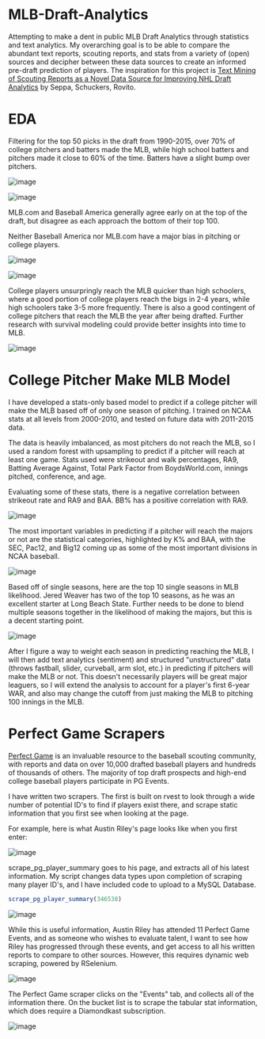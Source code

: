 # MLB-Draft-Analytics
Attempting to make a dent in public MLB Draft Analytics through statistics and text analytics. My overarching goal is to be able to compare the abundant text reports, scouting reports, and stats from a variety of (open) sources and decipher between these data sources to create an informed pre-draft prediction of players. The inspiration for this project is [Text Mining of Scouting Reports as a Novel Data Source
for Improving NHL Draft Analytics](https://pdfs.semanticscholar.org/2f0a/a4de57e251846b55de8792e5b5ef97264cfc.pdf) by Seppa, Schuckers, Rovito.

# EDA
Filtering for the top 50 picks in the draft from 1990-2015, over 70% of college pitchers and batters made the MLB, while high school batters and pitchers made it close to 60% of the time. Batters have a slight bump over pitchers. 

![image](https://user-images.githubusercontent.com/23176357/113215767-37f7bc00-9230-11eb-925d-80122c3f349f.png)


![image](https://user-images.githubusercontent.com/23176357/113215405-a5efb380-922f-11eb-90f8-1ad8a09332c9.png)

MLB.com and Baseball America generally agree early on at the top of the draft, but disagree as each approach the bottom of their top 100.

Neither Baseball America nor MLB.com have a major bias in pitching or college players.

![image](https://user-images.githubusercontent.com/23176357/113216106-b6ecf480-9230-11eb-8016-dfc58afd7cf4.png)

![image](https://user-images.githubusercontent.com/23176357/113216233-da17a400-9230-11eb-95ba-762727af18c0.png)

College players unsurpringly reach the MLB quicker than high schoolers, where a good portion of college players reach the bigs in 2-4 years, while high schoolers take 3-5 more frequently. There is also a good contingent of college pitchers that reach the MLB the year after being drafted. Further research with survival modeling could provide better insights into time to MLB.

![image](https://user-images.githubusercontent.com/23176357/113216275-ef8cce00-9230-11eb-8b29-d14a4da3ae1a.png)

# College Pitcher Make MLB Model

I have developed a stats-only based model to predict if a college pitcher will make the MLB based off of only one season of pitching. I trained on NCAA stats at all levels from 2000-2010, and tested on future data with 2011-2015 data. 

The data is heavily imbalanced, as most pitchers do not reach the MLB, so I used a random forest with upsampling to predict if a pitcher will reach at least one game. Stats used were strikeout and walk percentages, RA9, Batting Average Against, Total Park Factor from BoydsWorld.com, innings pitched, conference, and age. 

Evaluating some of these stats, there is a negative correlation between strikeout rate and RA9 and BAA. BB% has a positive correlation with RA9. 

![image](https://user-images.githubusercontent.com/23176357/113217225-77bfa300-9232-11eb-8c30-0244bd8096b7.png)

The most important variables in predicting if a pitcher will reach the majors or not are the statistical categories, highlighted by K% and BAA, with the SEC, Pac12, and Big12 coming up as some of the most important divisions in NCAA baseball.

![image](https://user-images.githubusercontent.com/23176357/113218009-a722df80-9233-11eb-85a1-749d46562d5d.png)

Based off of single seasons, here are the top 10 single seasons in MLB likelihood. Jered Weaver has two of the top 10 seasons, as he was an excellent starter at Long Beach State. Further needs to be done to blend multiple seasons together in the likelihood of making the majors, but this is a decent starting point. 

![image](https://user-images.githubusercontent.com/23176357/113217656-13511380-9233-11eb-9fba-a38780ca3b2c.png)

After I figure a way to weight each season in predicting reaching the MLB, I will then add text analytics (sentiment) and structured "unstructured" data (throws fastball, slider, curveball, arm slot, etc.) in predicting if pitchers will make the MLB or not. This doesn't necessarily players will be great major leaguers, so I will extend the analysis to account for a player's first 6-year WAR, and also may change the cutoff from just making the MLB to pitching 100 innings in the MLB. 


# Perfect Game Scrapers
[Perfect Game](https://www.perfectgame.org/default.aspx)  is an invaluable resource to the baseball scouting community, with reports and data on over 10,000 drafted baseball players and hundreds of thousands of others. The majority of top draft prospects and high-end college baseball players participate in PG Events. 

I have written two scrapers. The first is built on rvest to look through a wide number of potential ID's to find if players exist there, and scrape static information that you first see when looking at the page. 

For example, here is what Austin Riley's page looks like when you first enter:

![image](https://user-images.githubusercontent.com/23176357/88014467-dcd3ce00-cad3-11ea-8f41-90121a4e01e3.png)

scrape_pg_player_summary goes to his page, and extracts all of his latest information. My script changes data types upon completion of scraping many player ID's, and I have included code to upload to a MySQL Database.

```r
scrape_pg_player_summary(346538)
```

![image](https://user-images.githubusercontent.com/23176357/88014942-ef023c00-cad4-11ea-8c6c-50c0ff60e89c.png)

While this is useful information, Austin Riley has attended 11 Perfect Game Events, and as someone who wishes to evaluate talent, I want to see how Riley has progressed through these events, and get access to all his written reports to compare to other sources. However, this requires dynamic web scraping, powered by RSelenium.

![image](https://user-images.githubusercontent.com/23176357/88015433-ff66e680-cad5-11ea-9a4b-cb7491b744a6.png)

The Perfect Game scraper clicks on the "Events" tab, and collects all of the information there. On the bucket list is to scrape the tabular stat information, which does require a Diamondkast subscription.

![image](https://user-images.githubusercontent.com/23176357/88015995-53be9600-cad7-11ea-9821-09edd4e47033.png)





